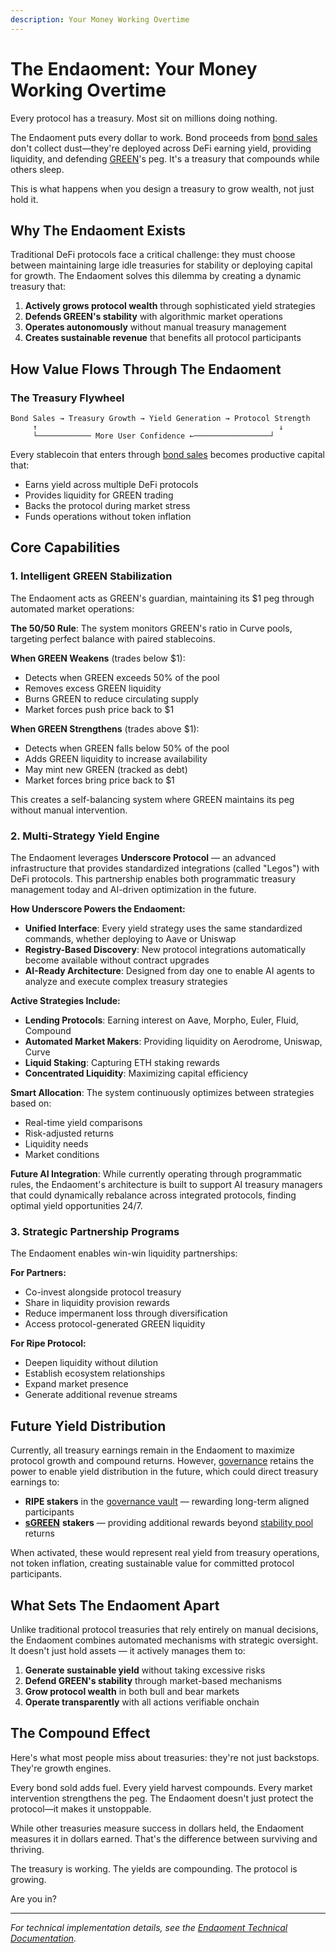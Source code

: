```yaml
---
description: Your Money Working Overtime
---
```


# The Endaoment: Your Money Working Overtime

Every protocol has a treasury. Most sit on millions doing nothing.

The Endaoment puts every dollar to work. Bond proceeds from [bond sales](10-bonds.md) don't collect dust—they're deployed across DeFi earning yield, providing liquidity, and defending [GREEN](../core-protocol/01-green-stablecoin.md)'s peg. It's a treasury that compounds while others sleep.

This is what happens when you design a treasury to grow wealth, not just hold it.

## Why The Endaoment Exists

Traditional DeFi protocols face a critical challenge: they must choose between maintaining large idle treasuries for stability or deploying capital for growth. The Endaoment solves this dilemma by creating a dynamic treasury that:

1. **Actively grows protocol wealth** through sophisticated yield strategies
2. **Defends GREEN's stability** with algorithmic market operations
3. **Operates autonomously** without manual treasury management
4. **Creates sustainable revenue** that benefits all protocol participants

## How Value Flows Through The Endaoment

### The Treasury Flywheel

```
Bond Sales → Treasury Growth → Yield Generation → Protocol Strength
     ↑                                                      ↓
     └──────────── More User Confidence ←─────────────────┘
```

Every stablecoin that enters through [bond sales](10-bonds.md) becomes productive capital that:

* Earns yield across multiple DeFi protocols
* Provides liquidity for GREEN trading
* Backs the protocol during market stress
* Funds operations without token inflation

## Core Capabilities

### 1. Intelligent GREEN Stabilization

The Endaoment acts as GREEN's guardian, maintaining its $1 peg through automated market operations:

**The 50/50 Rule**: The system monitors GREEN's ratio in Curve pools, targeting perfect balance with paired stablecoins.

**When GREEN Weakens** (trades below $1):

* Detects when GREEN exceeds 50% of the pool
* Removes excess GREEN liquidity
* Burns GREEN to reduce circulating supply
* Market forces push price back to $1

**When GREEN Strengthens** (trades above $1):

* Detects when GREEN falls below 50% of the pool
* Adds GREEN liquidity to increase availability
* May mint new GREEN (tracked as debt)
* Market forces bring price back to $1

This creates a self-balancing system where GREEN maintains its peg without manual intervention.

### 2. Multi-Strategy Yield Engine

The Endaoment leverages **Underscore Protocol** — an advanced infrastructure that provides standardized integrations (called "Legos") with DeFi protocols. This partnership enables both programmatic treasury management today and AI-driven optimization in the future.

**How Underscore Powers the Endaoment:**

* **Unified Interface**: Every yield strategy uses the same standardized commands, whether deploying to Aave or Uniswap
* **Registry-Based Discovery**: New protocol integrations automatically become available without contract upgrades
* **AI-Ready Architecture**: Designed from day one to enable AI agents to analyze and execute complex treasury strategies

**Active Strategies Include:**

* **Lending Protocols**: Earning interest on Aave, Morpho, Euler, Fluid, Compound
* **Automated Market Makers**: Providing liquidity on Aerodrome, Uniswap, Curve
* **Liquid Staking**: Capturing ETH staking rewards
* **Concentrated Liquidity**: Maximizing capital efficiency

**Smart Allocation**: The system continuously optimizes between strategies based on:

* Real-time yield comparisons
* Risk-adjusted returns
* Liquidity needs
* Market conditions

**Future AI Integration**: While currently operating through programmatic rules, the Endaoment's architecture is built to support AI treasury managers that could dynamically rebalance across integrated protocols, finding optimal yield opportunities 24/7.

### 3. Strategic Partnership Programs

The Endaoment enables win-win liquidity partnerships:

**For Partners:**

* Co-invest alongside protocol treasury
* Share in liquidity provision rewards
* Reduce impermanent loss through diversification
* Access protocol-generated GREEN liquidity

**For Ripe Protocol:**

* Deepen liquidity without dilution
* Establish ecosystem relationships
* Expand market presence
* Generate additional revenue streams

## Future Yield Distribution

Currently, all treasury earnings remain in the Endaoment to maximize protocol growth and compound returns. However, [governance](09-governance.md) retains the power to enable yield distribution in the future, which could direct treasury earnings to:

* **RIPE stakers** in the [governance vault](09-governance.md) — rewarding long-term aligned participants
* [**sGREEN**](../earning-and-rewards/05-sgreen.md) **stakers** — providing additional rewards beyond [stability pool](../earning-and-rewards/06-stability-pools.md) returns

When activated, these would represent real yield from treasury operations, not token inflation, creating sustainable value for committed protocol participants.

## What Sets The Endaoment Apart

Unlike traditional protocol treasuries that rely entirely on manual decisions, the Endaoment combines automated mechanisms with strategic oversight. It doesn't just hold assets — it actively manages them to:

1. **Generate sustainable yield** without taking excessive risks
2. **Defend GREEN's stability** through market-based mechanisms
3. **Grow protocol wealth** in both bull and bear markets
4. **Operate transparently** with all actions verifiable onchain

## The Compound Effect

Here's what most people miss about treasuries: they're not just backstops. They're growth engines.

Every bond sold adds fuel. Every yield harvest compounds. Every market intervention strengthens the peg. The Endaoment doesn't just protect the protocol—it makes it unstoppable.

While other treasuries measure success in dollars held, the Endaoment measures it in dollars earned. That's the difference between surviving and thriving.

The treasury is working. The yields are compounding. The protocol is growing.

Are you in?

***

_For technical implementation details, see the_ [_Endaoment Technical Documentation_](https://ripe-finance.gitbook.io/ripe-developers/treasury-and-rewards/endaoment)_._

